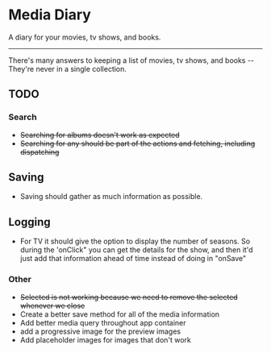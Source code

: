 # Media Diary

A diary for your movies, tv shows, and books.

---

There's many answers to keeping a list of movies, tv shows, and books -- They're never in a
single collection.

## TODO

### Search

- ~~Searching for albums doesn't work as expected~~
- ~~Searching for any should be part of the actions and fetching, including dispatching~~

## Saving

- Saving should gather as much information as possible.

## Logging

- For TV it should give the option to display the number of seasons. So during the 'onClick" you can
  get the details for the show, and then it'd just add that information ahead of time instead
  of doing in "onSave"

### Other

- ~~Selected is not working because we need to remove the selected whenever we close~~
- Create a better save method for all of the media information
- Add better media query throughout app container
- add a progressive image for the preview images
- Add placeholder images for images that don't work
